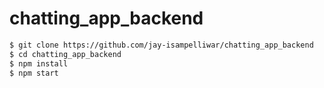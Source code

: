 # chatting_app_backend

```sh
$ git clone https://github.com/jay-isampelliwar/chatting_app_backend
$ cd chatting_app_backend
$ npm install
$ npm start
```

